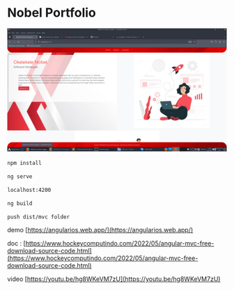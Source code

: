 # Nobel Portfolio

![Nobel Portfolio Angular](ng.png)

`npm install`

`ng serve`

`localhost:4200`

`ng build`

`push dist/mvc folder`

demo [https://angularios.web.app/](https://angularios.web.app/)

doc : [https://www.hockeycomputindo.com/2022/05/angular-mvc-free-download-source-code.html](https://www.hockeycomputindo.com/2022/05/angular-mvc-free-download-source-code.html)

video [https://youtu.be/hg8WKeVM7zU](https://youtu.be/hg8WKeVM7zU)

